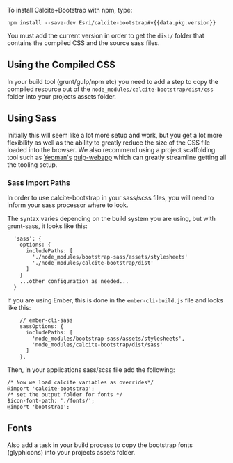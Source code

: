 
To install Calcite+Bootstrap with npm, type:

```
npm install --save-dev Esri/calcite-bootstrap#v{{data.pkg.version}}
```

You must add the current version in order to get the `dist/` folder that contains the compiled CSS and the source sass files.

## Using the Compiled CSS

In your build tool (grunt/gulp/npm etc) you need to add a step to copy the compiled resource out of the `node_modules/calcite-bootstrap/dist/css` folder into your projects assets folder.

## Using Sass
Initially this will seem like a lot more setup and work, but you get a lot more flexibility as well as the ability to greatly reduce the size of the CSS file loaded into the browser. We also recommend using a project scaffolding tool such as [Yeoman's](http://yeoman.io) [gulp-webapp](https://github.com/yeoman/generator-gulp-webapp) which can greatly streamline getting all the tooling setup.

### Sass Import Paths
In order to use calcite-bootstrap in your sass/scss files, you will need to inform your sass processor where to look.

The syntax varies depending on the build system you are using, but with grunt-sass, it looks like this:

```
  'sass': {
    options: {
      includePaths: [
        './node_modules/bootstrap-sass/assets/stylesheets'
        './node_modules/calcite-bootstrap/dist'
      ]
    }
    ...other configuration as needed...
  }
```

If you are using Ember, this is done in the `ember-cli-build.js` file and looks like this:

```
    // ember-cli-sass
    sassOptions: {
      includePaths: [
        'node_modules/bootstrap-sass/assets/stylesheets',
        'node_modules/calcite-bootstrap/dist/sass'
      ]
    },
```


Then, in your applications sass/scss file add the following:
```
/* Now we load calcite variables as overrides*/
@import 'calcite-bootstrap';
/* set the output folder for fonts */
$icon-font-path: './fonts/';
@import 'bootstrap';
```

## Fonts

Also add a task in your build process to copy the bootstrap fonts (glyphicons) into your projects assets folder.

